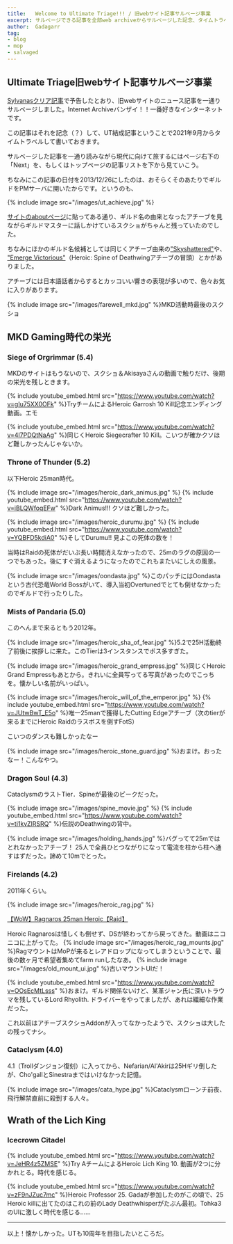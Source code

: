 ```yaml
---
title:   Welcome to Ultimate Triage!!! / 旧webサイト記事サルベージ事業
excerpt: サルベージできる記事を全部web archiveからサルベージした記念、タイムトラベル記事。2021/09/12公開
author:  Gadagarr
tag:
- blog
- mop
- salvaged
---
```


## Ultimate Triage旧webサイト記事サルベージ事業

[Sylvanasクリア記事](/sylvanas-clear)で予告したとおり、旧webサイトのニュース記事を一通りサルベージしました。Internet Archiveバンザイ！！一番好きなインターネットです。

この記事はそれを記念（？）して、UT結成記事ということで2021年9月からタイムトラベルして書いておきます。

サルベージした記事を一通り読みながら現代に向けて旅するにはページ右下の「Next」を、もしくはトップページの記事リストを下から見ていこう。

ちなみにこの記事の日付を2013/12/26にしたのは、おそらくそのあたりでギルドをPMサーバに開いたからです。というのも、

{% include image src="/images/ut_achieve.jpg" %}

[サイトのaboutページ](/about)に貼ってある通り、ギルド名の由来となったアチーブを見ながらギルドマスターに話しかけているスクショがちゃんと残っていたのでした。

ちなみにほかのギルド名候補としては同じくアチーブ由来の["Skyshattered"](https://www.wowhead.com/achievement=1638/skyshattered)や、
["Emerge Victorious"](https://www.wowhead.com/achievement=6115/heroic-spine-of-deathwing)（Heroic: Spine of Deathwingアチーブの冒頭）とかがありました。

アチーブには日本語話者からするとカッコいい響きの表現が多いので、色々お気に入りがあります。

{% include image src="/images/farewell_mkd.jpg" %}MKD活動時最後のスクショ

## MKD Gaming時代の栄光

### Siege of Orgrimmar (5.4)

MKDのサイトはもうないので、スクショ＆Akisayaさんの動画で触りだけ、後期の栄光を残しときます。

{% include youtube_embed.html src="https://www.youtube.com/watch?v=gIu75XX0OFk" %}TryチームによるHeroic Garrosh 10 Kill記念エンディング動画。エモ

{% include youtube_embed.html src="https://www.youtube.com/watch?v=4l7PDQtNaAg" %}同じくHeroic Siegecrafter 10 Kill。こいつが確かクソほど難しかったんじゃないか。

### Throne of Thunder (5.2)

以下Heroic 25man時代。

{% include image src="/images/heroic_dark_animus.jpg" %}
{% include youtube_embed.html src="https://www.youtube.com/watch?v=iBLQWfoqEFw" %}Dark Animus!!! クソほど難しかった。

{% include image src="/images/heroic_durumu.jpg" %}
{% include youtube_embed.html src="https://www.youtube.com/watch?v=YQBFD5kdiA0" %}そしてDurumu!! 見よこの死体の数を！

当時はRaidの死体がだいぶ長い時間消えなかったので、25mのラグの原因の一つでもあった。後にすぐ消えるようになったのでこれもまたいにしえの風景。

{% include image src="/images/oondasta.jpg" %}このパッチにはOondastaという古代恐竜World Bossがいて、導入当初Overtunedでとても倒せなかったのでギルドで行ったりした。

### Mists of Pandaria (5.0)

このへんまで来るともう2012年。

{% include image src="/images/heroic_sha_of_fear.jpg" %}5.2で25H活動終了前後に挨拶しに来た。このTierは3インスタンスでボス多すぎた。

{% include image src="/images/heroic_grand_empress.jpg" %}同じくHeroic Grand Empressもあとから。きれいに全員写ってる写真があったのでこっちを。懐かしい名前がいっぱい。

{% include image src="/images/heroic_will_of_the_emperor.jpg" %}
{% include youtube_embed.html src="https://www.youtube.com/watch?v=JUtwBwT_E5o" %}唯一25manで獲得したCutting Edgeアチーブ（次のtierが来るまでにHeroic Raidのラスボスを倒すFotS）

こいつのダンスも難しかったなー

{% include image src="/images/heroic_stone_guard.jpg" %}おまけ。おったなー！こんなやつ。

### Dragon Soul (4.3)

CataclysmのラストTier．Spineが最後のピークだった。

{% include image src="/images/spine_movie.jpg" %}
{% include youtube_embed.html src="https://www.youtube.com/watch?v=ti1kvZlRSRQ" %}伝説のDeathwingの背中。

{% include image src="/images/holding_hands.jpg" %}バグってて25mではとれなかったアチーブ！ 25人で全員ひとつながりになって電流を柱から柱へ通すはずだった。諦めて10mでとった。

### Firelands (4.2)

2011年くらい。

{% include image src="/images/heroic_rag.jpg" %}
<script type="application/javascript" src="https://embed.nicovideo.jp/watch/sm18091106/script?w=640&h=360"></script><noscript><a href="https://www.nicovideo.jp/watch/sm18091106">【WoW】Ragnaros 25man Heroic【Raid】</a></noscript>
Heroic Ragnarosは惜しくも倒せず、DSが終わってから戻ってきた。動画はニコニコに上がってた。
{% include image src="/images/heroic_rag_mounts.jpg" %}RagマウントはMoPが来るとレアドロップになってしまうということで、最後の数ヶ月で希望者集めてfarm runしたなあ。
{% include image src="/images/old_mount_ui.jpg" %}古いマウントUIだ！

{% include youtube_embed.html src="https://www.youtube.com/watch?v=OOsEcMtLsss" %}おまけ。ギルド関係ないけど、某革ジャン氏に深いトラウマを残しているLord Rhyolith. ドライバーをやってましたが、あれは繊細な作業だった。

これ以前はアチーブスクショAddonが入ってなかったようで、スクショは大したの残ってナシ。

### Cataclysm (4.0)

4.1（Trollダンジョン復刻）に入ってから、Nefarian/Al'Akirは25Hギリ倒したが、Cho'gallとSinestraまではいけなかった記憶。

{% include image src="/images/cata_hype.jpg" %}Cataclysmローンチ前夜、飛行解禁直前に殺到する人々。

## Wrath of the Lich King

### Icecrown Citadel

{% include youtube_embed.html src="https://www.youtube.com/watch?v=JeHR4z5ZMSE" %}Try AチームによるHeroic Lich King 10. 動画が2つに分かれとる。時代を感じる。

{% include youtube_embed.html src="https://www.youtube.com/watch?v=zF9nJZuc7mc" %}Heroic Professor 25. Gadaが参加したのがこの頃で、25 Heroic killに出てたのはこれの前のLady Deathwhisperがたぶん最初。Tohka3のUIに激しく時代を感じる……

-----

以上！懐かしかった。UTも10周年を目指したいところだ。
